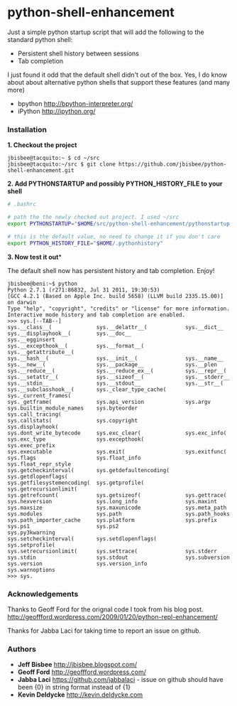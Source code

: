 # python-shell-enhancement #

Just a simple python startup script that will add the following to the standard python shell:

* Persistent shell history between sessions
* Tab completion

I just found it odd that the default shell didn't out of the box.  Yes, I 
do know about about alternative python shells that support these features 
(and many more)

* bpython http://bpython-interpreter.org/
* iPython http://ipython.org/

### Installation ###

**1. Checkout the project**

```console
jbisbee@tacquito:~ $ cd ~/src
jbisbee@tacquito:~/src $ git clone https://github.com/jbisbee/python-shell-enhancement.git
```

**2. Add PYTHONSTARTUP and possibly PYTHON_HISTORY_FILE to your shell**

```bash
# .bashrc

# path the the newly checked out project. I used ~/src
export PYTHONSTARTUP="$HOME/src/python-shell-enhancement/pythonstartup.py"

# this is the default value, no need to change it if you don't care
export PYTHON_HISTORY_FILE="$HOME/.pythonhistory"
```

**3. Now test it out***

The default shell now has persistent history and tab completion.  Enjoy!

```console
jbisbee@beni:~$ python
Python 2.7.1 (r271:86832, Jul 31 2011, 19:30:53)
[GCC 4.2.1 (Based on Apple Inc. build 5658) (LLVM build 2335.15.00)] on darwin
Type "help", "copyright", "credits" or "license" for more information.
Interactive mode history and tab completion are enabled.
>>> sys.[--TAB--]
sys.__class__(              sys.__delattr__(            sys.__dict__
sys.__displayhook__(        sys.__doc__                 sys.__egginsert
sys.__excepthook__(         sys.__format__(             sys.__getattribute__(
sys.__hash__(               sys.__init__(               sys.__name__
sys.__new__(                sys.__package__             sys.__plen
sys.__reduce__(             sys.__reduce_ex__(          sys.__repr__(
sys.__setattr__(            sys.__sizeof__(             sys.__stderr__
sys.__stdin__               sys.__stdout__              sys.__str__(
sys.__subclasshook__(       sys._clear_type_cache(      sys._current_frames(
sys._getframe(              sys.api_version             sys.argv
sys.builtin_module_names    sys.byteorder               sys.call_tracing(
sys.callstats(              sys.copyright               sys.displayhook(
sys.dont_write_bytecode     sys.exc_clear(              sys.exc_info(
sys.exc_type                sys.excepthook(             sys.exec_prefix
sys.executable              sys.exit(                   sys.exitfunc(
sys.flags                   sys.float_info              sys.float_repr_style
sys.getcheckinterval(       sys.getdefaultencoding(     sys.getdlopenflags(
sys.getfilesystemencoding(  sys.getprofile(             sys.getrecursionlimit(
sys.getrefcount(            sys.getsizeof(              sys.gettrace(
sys.hexversion              sys.long_info               sys.maxint
sys.maxsize                 sys.maxunicode              sys.meta_path
sys.modules                 sys.path                    sys.path_hooks
sys.path_importer_cache     sys.platform                sys.prefix
sys.ps1                     sys.ps2                     sys.py3kwarning
sys.setcheckinterval(       sys.setdlopenflags(         sys.setprofile(
sys.setrecursionlimit(      sys.settrace(               sys.stderr
sys.stdin                   sys.stdout                  sys.subversion
sys.version                 sys.version_info            sys.warnoptions
>>> sys.
```

### Acknowledgements ###

Thanks to Geoff Ford for the orignal code I took from his blog post.
http://geoffford.wordpress.com/2009/01/20/python-repl-enhancement/

Thanks for Jabba Laci for taking time to report an issue on github.

### Authors ###

* **Jeff Bisbee** http://jbisbee.blogspot.com/
* **Geoff Ford** http://geoffford.wordpress.com/
* **Jabba Laci** https://github.com/jabbalaci - issue on github should have been {0} in string format instead of {1}
* **Kevin Deldycke** http://kevin.deldycke.com
